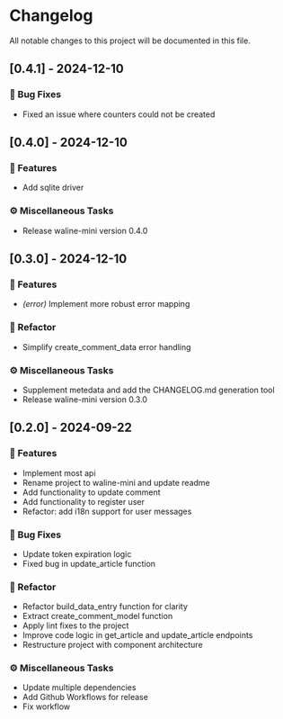 # Changelog

All notable changes to this project will be documented in this file.

## [0.4.1] - 2024-12-10

### 🐛 Bug Fixes

- Fixed an issue where counters could not be created

## [0.4.0] - 2024-12-10

### 🚀 Features

- Add sqlite driver

### ⚙️ Miscellaneous Tasks

- Release waline-mini version 0.4.0

## [0.3.0] - 2024-12-10

### 🚀 Features

- *(error)* Implement more robust error mapping

### 🚜 Refactor

- Simplify create_comment_data error handling

### ⚙️ Miscellaneous Tasks

- Supplement metedata and add the CHANGELOG.md generation tool
- Release waline-mini version 0.3.0

## [0.2.0] - 2024-09-22

### 🚀 Features

- Implement most api
- Rename project to waline-mini and update readme
- Add functionality to update comment
- Add functionality to register user
- Refactor: add i18n support for user messages

### 🐛 Bug Fixes

- Update token expiration logic
- Fixed bug in update_article function

### 🚜 Refactor

- Refactor build_data_entry function for clarity
- Extract create_comment_model function
- Apply lint fixes to the project
- Improve code logic in get_article and update_article endpoints
- Restructure project with component architecture

### ⚙️ Miscellaneous Tasks

- Update multiple dependencies
- Add Github Workflows for release
- Fix workflow

<!-- generated by git-cliff -->
